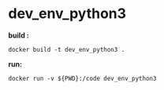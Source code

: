 # dev_env_python3

**build :**

    docker build -t dev_env_python3 .

**run:**

    docker run -v ${PWD}:/code dev_env_python3
